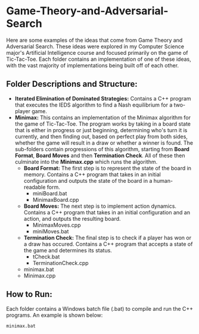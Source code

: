 # Game-Theory-and-Adversarial-Search
Here are some examples of the ideas that come from Game Theory and Adversarial Search. These ideas were explored in my Computer Science major's Artificial Intelligence course and focused primarily on the game of Tic-Tac-Toe. Each folder contains an implementation of one of these ideas, with the vast majority of implementations being built off of each other. 

## Folder Descriptions and Structure:

* **Iterated Elimination of Dominated Strategies:** Contains a C++ program that executes the IEDS algorithm to find a Nash equilibrium for a two-player game.
* **Minimax:** This contains an implementation of the Minimax algorithm for the game of Tic-Tac-Toe. The program works by taking in a board state that is either in progress or just beginning, determining who's turn it is currently, and then finding out, based on perfect play from both sides, whether the game will result in a draw or whether a winner is found. The sub-folders contain progressions of this algorithm, starting from **Board Format**, **Board Moves** and then **Termination Check**. All of these then culminate into the **Minimax.cpp** which runs the algorithm.
  * **Board Format:** The first step is to represent the state of the board in memory. Contains a C++ program that takes in an initial configuration and outputs the state of the board in a human-readable form.
    * miniBoard.bat
    * MinimaxBoard.cpp
  * **Board Moves:** The next step is to implement action dynamics. Contains a C++ program that takes in an initial configuration and an action, and outputs the resulting board.
    * MinimaxMoves.cpp
    * miniMoves.bat 
  * **Termination Check:** The final step is to check if a player has won or a draw has occured. Contains a C++ program that accepts a state of the game and determines its status.
    * tCheck.bat
    * TerminationCheck.cpp
  * minimax.bat
  * Minimax.cpp

## How to Run:

Each folder contains a Windows batch file (.bat) to compile and run the C++ programs. An example is shown below:

```
minimax.bat 
```

